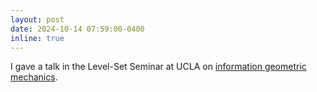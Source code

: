 ```yaml
---
layout: post
date: 2024-10-14 07:59:00-0400
inline: true
---
```


I gave a talk in the Level-Set Seminar at UCLA on [information geometric mechanics](https://arxiv.org/abs/2308.14127). 